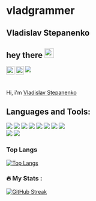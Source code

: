 # vladgrammer
## Vladislav Stepanenko

## hey there <img src="https://media.giphy.com/media/hvRJCLFzcasrR4ia7z/giphy.gif" width="25px">

<a href="https://twitter.com/StepanenkoVlad3">
  <img align="left" alt="Vladislav Stepanenko | Twitter" width="22px" src="https://raw.githubusercontent.com/peterthehan/peterthehan/master/assets/twitter.svg" />
</a>
<a href="https://www.linkedin.com/in/vladislav-stepanenko-a705a01b4/">
  <img align="left" alt="Vladislav Stepanenko | LinkedIN" width="22px" src="https://raw.githubusercontent.com/peterthehan/peterthehan/master/assets/linkedin.svg" />
</a>

![](https://visitor-badge.glitch.me/badge?page_id=vladgrammer.vladgrammer)

<br />

Hi, i'm [Vladislav Stepanenko](https://github.com/vladgrammer)

## Languages and Tools:
<div>
<img src="https://img.shields.io/badge/HTML5-black?style=for-the-badge&logo=HTML5&logoColor=E34F26">
<img src="https://img.shields.io/badge/CSS3-black?style=for-the-badge&logo=CSS3&logoColor=1572B6">
<img src="https://img.shields.io/badge/JavaScript-black?style=for-the-badge&logo=JavaScript&logoColor=F7DF1E">
<img src="https://img.shields.io/badge/TypeScript-black?style=for-the-badge&logo=TypeScript&logoColor=3178C6">
<img src="https://img.shields.io/badge/React-black?style=for-the-badge&logo=React&logoColor=61DAFB">
<img src="https://img.shields.io/badge/Vue-black?style=for-the-badge&logo=Vue.js&logoColor=4FC08D">
<img src="https://img.shields.io/badge/Webpack-black?style=for-the-badge&logo=Webpack&logoColor=8DD6F9">
<img src="https://img.shields.io/badge/Node-black?style=for-the-badge&logo=React&logoColor=339933">
</div>
<div>
<img src="https://img.shields.io/badge/Next-black?style=for-the-badge&logo=Next.js&logoColor=ffffff">
<img src="https://img.shields.io/badge/PostCSS-black?style=for-the-badge&logo=PostCSS&logoColor=DD3A0A">
</div>
<!-- <div>
<img src="https://img.shields.io/badge/C-black?style=for-the-badge&logo=c&logoColor=A8B9CC"/>
<img src="https://img.shields.io/badge/C++-black?style=for-the-badge&logo=Cplusplus&logoColor=4B0082"/>
<img src="https://img.shields.io/badge/Python-black?style=for-the-badge&logo=Python&logoColor=3776AB"/>
<img src="https://img.shields.io/badge/Golang-black?style=for-the-badge&logo=Go&logoColor=00ADD8"/>
<img src="https://img.shields.io/badge/Rust-black?style=for-the-badge&logo=Rust&logoColor=B7410E"/>
</div> -->
<!-- <div>
<img src="https://img.shields.io/badge/PostgreSQL-black?style=for-the-badge&logo=PostgreSQL&logoColor=4169E1"/>
<img src="https://img.shields.io/badge/MongoDB-black?style=for-the-badge&logo=MongoDB&logoColor=47A248"/>
<img src="https://img.shields.io/badge/Redis-black?style=for-the-badge&logo=Redis&logoColor=4DC382D"/>
</div> -->
<!-- <div>
<img src="https://img.shields.io/badge/Linux-black?style=for-the-badge&logo=Linux&logoColor=FCC624"/>
<img src="https://img.shields.io/badge/GitHub-black?style=for-the-badge&logo=GitHub&logoColor=483D8B"/>
<img src="https://img.shields.io/badge/Docker-black?style=for-the-badge&logo=Docker&logoColor=00BFFF"/>
</div>
<div>
<img src="https://img.shields.io/badge/Arduino-black?style=for-the-badge&logo=Arduino&logoColor=00979D"/>
</div> -->

### Top Langs
[![Top Langs](https://github-readme-stats.vercel.app/api/top-langs/?username=vladgrammer&layout=compact)](https://github.com/vladgrammer/github-readme-stats)

### :fire: My Stats :
[![GitHub Streak](http://github-readme-streak-stats.herokuapp.com?user=vladgrammer&theme=dark&background=000000)](https://git.io/streak-stats)
